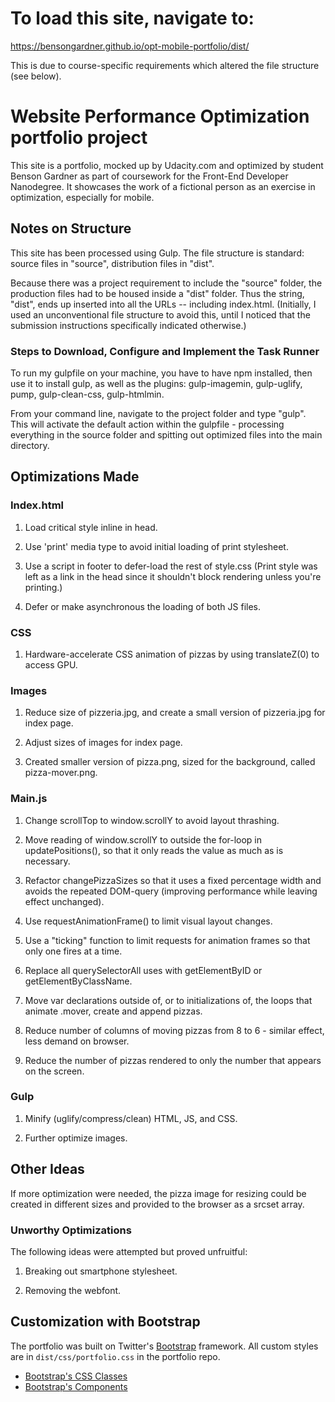 # To load this site, navigate to:
https://bensongardner.github.io/opt-mobile-portfolio/dist/

This is due to course-specific requirements which altered the file structure (see below).

# Website Performance Optimization portfolio project

This site is a portfolio, mocked up by Udacity.com and optimized by student Benson Gardner as part of coursework for the Front-End Developer Nanodegree. It showcases the work of a fictional person as an exercise in optimization, especially for mobile.

## Notes on Structure
This site has been processed using Gulp. The file structure is standard: source files in "source", distribution files in "dist". 

Because there was a project requirement to include the "source" folder, the production files had to be housed inside a "dist" folder. Thus the string, "dist", ends up inserted into all the URLs -- including index.html. (Initially, I used an unconventional file structure to avoid this, until I noticed that the submission instructions specifically indicated otherwise.)  

### Steps to Download, Configure and Implement the Task Runner
To run my gulpfile on your machine, you have to have npm installed, then use it to install gulp, as well as the plugins: gulp-imagemin, gulp-uglify, pump, gulp-clean-css, gulp-htmlmin.

From your command line, navigate to the project folder and type "gulp". This will activate the default action within the gulpfile - processing everything in the source folder and spitting out optimized files into the main directory.

## Optimizations Made

### Index.html
1. Load critical style inline in head.

2. Use 'print' media type to avoid initial loading of print stylesheet.

3. Use a script in footer to defer-load the rest of style.css (Print style was left as a link in the head since it shouldn't block rendering unless you're printing.)

4. Defer or make asynchronous the loading of both JS files.

### CSS 
1. Hardware-accelerate CSS animation of pizzas by using translateZ(0) to access GPU.

### Images
1. Reduce size of pizzeria.jpg, and create a small version of pizzeria.jpg for index page.

2. Adjust sizes of images for index page.

3. Created smaller version of pizza.png, sized for the background, called pizza-mover.png.
    
### Main.js
1. Change scrollTop to window.scrollY to avoid layout thrashing.

2. Move reading of window.scrollY to outside the for-loop in updatePositions(), so that it only reads the value as much as is necessary.

3. Refactor changePizzaSizes so that it uses a fixed percentage width and avoids the repeated DOM-query (improving performance while leaving effect unchanged).

4. Use requestAnimationFrame() to limit visual layout changes.

5. Use a "ticking" function to limit requests for animation frames so that only one fires at a time.

6. Replace all querySelectorAll uses with getElementByID or getElementByClassName.

7. Move var declarations outside of, or to initializations of, the loops that animate .mover, create and append pizzas.

8. Reduce number of columns of moving pizzas from 8 to 6 - similar effect, less demand on browser.

9. Reduce the number of pizzas rendered to only the number that appears on the screen.

### Gulp
1. Minify (uglify/compress/clean) HTML, JS, and CSS.

2. Further optimize images.

## Other Ideas
If more optimization were needed, the pizza image for resizing could be created in different sizes and provided to the browser as a srcset array.

### Unworthy Optimizations
The following ideas were attempted but proved unfruitful: 

1. Breaking out smartphone stylesheet. 

2. Removing the webfont.

## Customization with Bootstrap
The portfolio was built on Twitter's <a href="http://getbootstrap.com/">Bootstrap</a> framework. All custom styles are in `dist/css/portfolio.css` in the portfolio repo.

* <a href="http://getbootstrap.com/css/">Bootstrap's CSS Classes</a>
* <a href="http://getbootstrap.com/components/">Bootstrap's Components</a>
